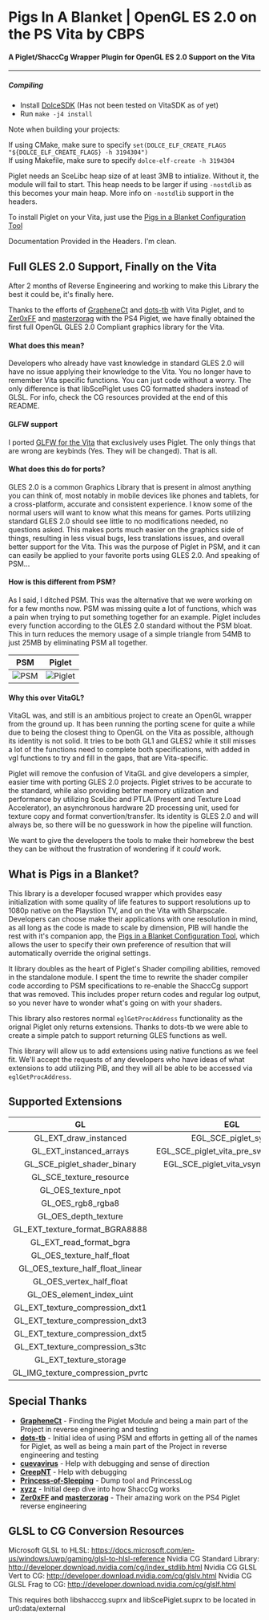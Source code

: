 # Pigs In A Blanket | OpenGL ES 2.0 on the PS Vita by CBPS
#### A Piglet/ShaccCg Wrapper Plugin for OpenGL ES 2.0 Support on the Vita
---
##### Compiling
- Install [DolceSDK](https://github.com/DolceSDK/doc) (Has not been tested on VitaSDK as of yet)
- Run ```make -j4 install```

Note when building your projects:

If using CMake, make sure to specify ```set(DOLCE_ELF_CREATE_FLAGS "${DOLCE_ELF_CREATE_FLAGS} -h 3194304")```<br>If using Makefile, make sure to specify ```dolce-elf-create -h 3194304```

Piglet needs an SceLibc heap size of at least 3MB to intialize. Without it, the module will fail to start. This heap needs to be larger if using ```-nostdlib``` as this becomes your main heap. More info on ```-nostdlib``` support in the headers.

To install Piglet on your Vita, just use the [Pigs in a Blanket Configuration Tool](https://github.com/SonicMastr/PIB-Configuration-Tool)

Documentation Provided in the Headers. I'm clean.

## Full GLES 2.0 Support, Finally on the Vita
After 2 months of Reverse Engineering and working to make this Library the best it could be, it's finally here.

Thanks to the efforts of [GrapheneCt](https://github.com/GrapheneCt) and [dots-tb](https://github.com/dots-tb) with Vita Piglet, and to [Zer0xFF](https://github.com/Zer0xFF) and [masterzorag](https://github.com/masterzorag) with the PS4 Piglet, we have finally obtained the first full OpenGL GLES 2.0 Compliant graphics library for the Vita.

#### What does this mean? 
Developers who already have vast knowledge in standard GLES 2.0 will have no issue applying their knowledge to the Vita. You no longer have to remember Vita specific functions. You can just code without a worry. The only difference is that libScePiglet uses CG formatted shaders instead of GLSL. For info, check the CG resources provided at the end of this README.

#### GLFW support
I ported [GLFW for the Vita](https://github.com/SonicMastr/glfw-vita) that exclusively uses Piglet. The only things that are wrong are keybinds (Yes. They will be changed). That is all.

#### What does this do for ports?
GLES 2.0 is a common Graphics Library that is present in almost anything you can think of, most notably in mobile devices like phones and tablets, for a cross-platform, accurate and consistent experience. I know some of the normal users will want to know what this means for games. Ports utilizing standard GLES 2.0 should see little to no modifications needed, no questions asked. This makes ports much easier on the graphics side of things, resulting in less visual bugs, less translations issues, and overall better support for the Vita. This was the purpose of Piglet in PSM, and it can can easily be applied to your favorite ports using GLES 2.0. And speaking of PSM... 

#### How is this different from PSM?
As I said, I ditched PSM. This was the alternative that we were working on for a few months now. PSM was missing quite a lot of functions, which was a pain when trying to put something together for an example. Piglet includes every function according to the GLES 2.0 standard without the PSM bloat. This in turn reduces the memory usage of a simple triangle from 54MB to just 25MB by eliminating PSM all together.

|PSM|Piglet|
|:-:|:-:|
|![PSM](https://cdn.discordapp.com/attachments/692425410142666764/771560532528463892/unknown.png)|![Piglet](https://cdn.discordapp.com/attachments/692425410142666764/771563777321074708/unknown.png)|

#### Why this over VitaGL?
VitaGL was, and still is an ambitious project to create an OpenGL wrapper from the ground up. It has been running the porting scene for quite a while due to being the closest thing to OpenGL on the Vita as possible, although its identity is not solid. It tries to be both GL1 and GLES2 while it still misses a lot of the functions need to complete both specifications, with added in vgl functions to try and fill in the gaps, that are Vita-specific.

Piglet will remove the confusion of VitaGL and give developers a simpler, easier time with porting GLES 2.0 projects. Piglet strives to be accurate to the standard, while also providing better memory utilization and performance by utilizing SceLibc and PTLA (Present and Texture Load Accelerator), an asynchronous hardware 2D processing unit, used for texture copy and format convertion/transfer. Its identity is GLES 2.0 and will always be, so there will be no guesswork in how the pipeline will function.

We want to give the developers the tools to make their homebrew the best they can be without the frustration of wondering if it *could* work.

## What is Pigs in a Blanket?
This library is a developer focused wrapper which provides easy initialization with some quality of life features to support resolutions up to 1080p native on the Playstion TV, and on the Vita with Sharpscale. Developers can choose make their applications with one resolution in mind, as all long as the code is made to scale by dimension, PIB will handle the rest with it's companion app, the [Pigs in a Blanket Configuration Tool](https://github.com/SonicMastr/PIB-Configuration-Tool), which allows the user to specify their own preference of resultion that will automatically override the original settings. 

It library doubles as the heart of Piglet's Shader compiling abilities, removed in the standalone module. I spent the time to rewrite the shader compiler code according to PSM specifications to re-enable the ShaccCg support that was removed. This includes proper return codes and regular log output, so you never have to wonder what's going on with your shaders.

This library also restores normal `eglGetProcAddress` functionality as the orignal Piglet only returns extensions. Thanks to dots-tb we were able to create a simple patch to support returning GLES functions as well.

This library will allow us to add extensions using native functions as we feel fit. We'll accept the requests of any developers who have ideas of what extensions to add utilizing PIB, and they will all be able to be accessed via `eglGetProcAddress`.

## Supported Extensions
|GL|EGL|
|:-:|:-:|
|GL_EXT_draw_instanced|EGL_SCE_piglet_sync|
|GL_EXT_instanced_arrays|EGL_SCE_piglet_vita_pre_swap_callback|
|GL_SCE_piglet_shader_binary|EGL_SCE_piglet_vita_vsync_callback|
|GL_SCE_texture_resource|
|GL_OES_texture_npot|
|GL_OES_rgb8_rgba8|
|GL_OES_depth_texture|
|GL_EXT_texture_format_BGRA8888|
|GL_EXT_read_format_bgra|
|GL_OES_texture_half_float|
|GL_OES_texture_half_float_linear|
|GL_OES_vertex_half_float|
|GL_OES_element_index_uint|
|GL_EXT_texture_compression_dxt1|
|GL_EXT_texture_compression_dxt3|
|GL_EXT_texture_compression_dxt5|
|GL_EXT_texture_compression_s3tc|
|GL_EXT_texture_storage|
|GL_IMG_texture_compression_pvrtc|

## Special Thanks
- **[GrapheneCt](https://github.com/GrapheneCt)** - Finding the Piglet Module and being a main part of the Project in reverse engineering and testing
- **[dots-tb](https://github.com/dots-tb)** - Initial idea of using PSM and efforts in getting all of the names for Piglet, as well as being a main part of the Project in reverse engineering and testing
- **[cuevavirus](https://github.com/cuevavirus)** - Help with debugging and sense of direction
- **[CreepNT](https://github.com/CreepNT)** - Help with debugging
- **[Princess-of-Sleeping](https://github.com/Princess-of-Sleeping)** - Dump tool and PrincessLog
- **[xyzz](https://github.com/xyzz)** - Initial deep dive into how ShaccCg works
- **[Zer0xFF](https://github.com/Zer0xFF) and [masterzorag](https://github.com/masterzorag)** - Their amazing work on the PS4 Piglet reverse engineering

## GLSL to CG Conversion Resources
Microsoft GLSL to HLSL: https://docs.microsoft.com/en-us/windows/uwp/gaming/glsl-to-hlsl-reference
Nvidia CG Standard Library: http://developer.download.nvidia.com/cg/index_stdlib.html
Nvidia CG GLSL Vert to CG: http://developer.download.nvidia.com/cg/glslv.html
Nvidia CG GLSL Frag to CG: http://developer.download.nvidia.com/cg/glslf.html

This requires both libshacccg.suprx and libScePiglet.suprx to be located in ur0:data/external
